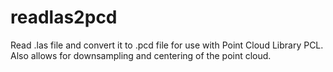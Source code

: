 # readlas2pcd
Read .las file and convert it to .pcd file for use with Point Cloud Library PCL. Also allows for downsampling and centering of the point cloud.

